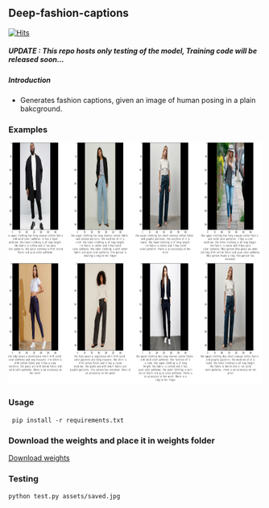 ## Deep-fashion-captions

[![Hits](https://hits.seeyoufarm.com/api/count/incr/badge.svg?url=https%3A%2F%2Fgithub.com%2Fanish9%2Fdeep-fashion-captions&count_bg=%2379C83D&title_bg=%23555555&icon=&icon_color=%23E7E7E7&title=hits&edge_flat=false)](https://hits.seeyoufarm.com)
##### UPDATE  : This repo hosts only testing of the model, Training code will be released soon...

##### Introduction 
* Generates fashion captions, given an image of human posing in a plain bakcground.

### Examples
<p align = "center">
<img src = "https://github.com/anish9/deep-fashion-captions/blob/main/assets/plot1.png" width="930" height="480">
</p>

### Usage
```
 pip install -r requirements.txt
```

### Download the weights and place it in weights folder

<a href="https://drive.google.com/file/d/1bdHnKqikng7C4FlWz1mg7HdayUxll2Ic/view?usp=sharing">Download weights</a>

### Testing
```
python test.py assets/saved.jpg
```
